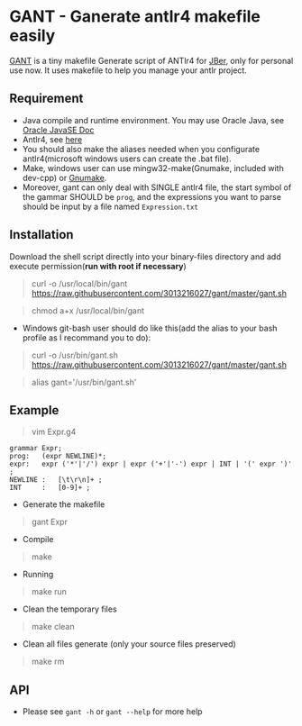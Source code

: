 # GANT - Ganerate antlr4 makefile easily

[GANT](https://github.com/3013216027/gant) is a tiny makefile Generate script of ANTlr4 for [JBer](http://zhengdongjian.xyz), only for personal use now. It uses makefile to help you manage your antlr project.

## Requirement
- Java compile and runtime environment. You may use Oracle Java, see [Oracle JavaSE Doc](http://docs.oracle.com/javase/8/docs/technotes/guides/install/install_overview.html)
- Antlr4, see [here](http://www.antlr.org/)
 - You should also make the aliases needed when you configurate antlr4(microsoft windows users can create the .bat file).
- Make, windows user can use mingw32-make(Gnumake, included with dev-cpp) or [Gnumake](http://gnuwin32.sourceforge.net/packages/make.htm).
- Moreover, gant can only deal with SINGLE antlr4 file, the start symbol of the gammar SHOULD be `prog`, and the expressions you want to parse should be input by a file named `Expression.txt`


## Installation
Download the shell script directly into your binary-files directory and add execute permission(**run with root if necessary**)
> curl -o /usr/local/bin/gant https://raw.githubusercontent.com/3013216027/gant/master/gant.sh

> chmod a+x /usr/local/bin/gant

- Windows git-bash user should do like this(add the alias to your bash profile as I recommand you to do):

> curl -o /usr/bin/gant.sh https://raw.githubusercontent.com/3013216027/gant/master/gant.sh

> alias gant='/usr/bin/gant.sh'

## Example

> vim Expr.g4

```
grammar Expr;
prog:	(expr NEWLINE)*;
expr:	expr ('*'|'/') expr | expr ('+'|'-') expr | INT | '(' expr ')' ;
NEWLINE	:	[\t\r\n]+ ;
INT		:	[0-9]+ ;
```

- Generate the makefile
> gant Expr

- Compile
> make

- Running
> make run

- Clean the temporary files
> make clean

- Clean all files generate (only your source files preserved)
> make rm

## API

- Please see `gant -h` or `gant --help` for more help
